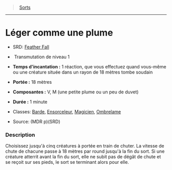 ﻿> [Sorts](hd_spells.md)

---

# Léger comme une plume

- SRD: [Feather Fall](srd_spells_feather_fall.md)

-  Transmutation de niveau 1

- **Temps d'incantation :** 1 réaction, que vous effectuez quand vous-même ou une créature située dans un rayon de 18 mètres tombe soudain

- **Portée :** 18 mètres

- **Composantes :** V, M (une petite plume ou un peu de duvet)

- **Durée :** 1 minute

- Classes: [Barde](hd_bard.md), [Ensorceleur](hd_sorcerer.md), [Magicien](hd_wizard.md), [Ombrelame](hd_rogue_ombrelame.md)

- Source: (MDR p)(SRD)

### Description

Choisissez jusqu'à cinq créatures à portée en train de chuter. La vitesse de chute de chacune passe à 18 mètres par round jusqu'à la fin du sort. Si une créature atterrit avant la fin du sort, elle ne subit pas de dégât de chute et se reçoit sur ses pieds, le sort se terminant alors pour elle.

